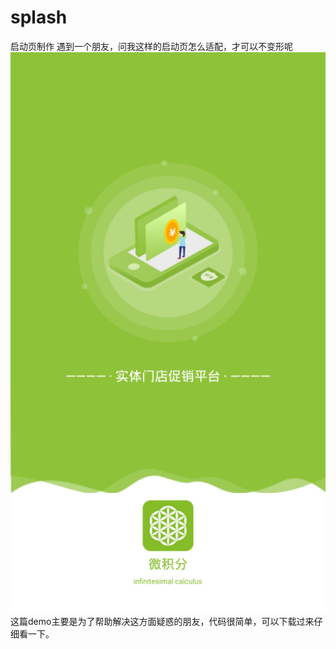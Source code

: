 # splash
启动页制作
遇到一个朋友，问我这样的启动页怎么适配，才可以不变形呢
![这里随便写文字](https://github.com/ZhiYuanFang/splash/blob/master/app/src/main/assets/start.png)
这篇demo主要是为了帮助解决这方面疑惑的朋友，代码很简单，可以下载过来仔细看一下。
